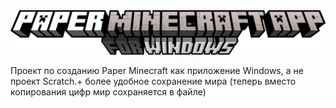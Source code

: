 <img src="logo.png">
<p>Проект по созданию Paper Minecraft как приложение Windows, а не проект Scratch.+ более удобное сохранение мира (теперь вместо копирования цифр мир сохраняется в файле)</p>
